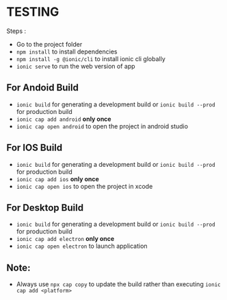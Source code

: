 # TESTING

Steps :

- Go to the project folder
- `npm install` to install dependencies
- `npm install -g @ionic/cli` to install ionic cli globally
- `ionic serve` to run the web version of app

## For Andoid Build

- `ionic build` for generating a development build or
  `ionic build --prod` for production build
- `ionic cap add android` **only once**
- `ionic cap open android` to open the project in android studio

## For IOS Build

- `ionic build` for generating a development build or
  `ionic build --prod` for production build
- `ionic cap add ios` **only once**
- `ionic cap open ios` to open the project in xcode

## For Desktop Build

- `ionic build` for generating a development build or
  `ionic build --prod` for production build
- `ionic cap add electron` **only once**
- `ionic cap open electron` to launch application

## Note:

- Always use `npx cap copy` to update the build rather than executing `ionic cap add <platform>`
